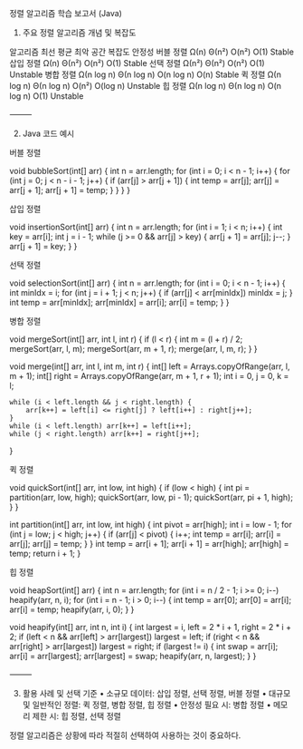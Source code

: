 정렬 알고리즘 학습 보고서 (Java)

1. 주요 정렬 알고리즘 개념 및 복잡도

알고리즘	최선	평균	최악	공간 복잡도	안정성
버블 정렬	Ω(n)	Θ(n²)	O(n²)	O(1)	Stable
삽입 정렬	Ω(n)	Θ(n²)	O(n²)	O(1)	Stable
선택 정렬	Ω(n²)	Θ(n²)	O(n²)	O(1)	Unstable
병합 정렬	Ω(n log n)	Θ(n log n)	O(n log n)	O(n)	Stable
퀵 정렬	Ω(n log n)	Θ(n log n)	O(n²)	O(log n)	Unstable
힙 정렬	Ω(n log n)	Θ(n log n)	O(n log n)	O(1)	Unstable


⸻

2. Java 코드 예시

버블 정렬

void bubbleSort(int[] arr) {
    int n = arr.length;
    for (int i = 0; i < n - 1; i++) {
        for (int j = 0; j < n - i - 1; j++) {
            if (arr[j] > arr[j + 1]) {
                int temp = arr[j];
                arr[j] = arr[j + 1];
                arr[j + 1] = temp;
            }
        }
    }
}

삽입 정렬

void insertionSort(int[] arr) {
    int n = arr.length;
    for (int i = 1; i < n; i++) {
        int key = arr[i];
        int j = i - 1;
        while (j >= 0 && arr[j] > key) {
            arr[j + 1] = arr[j];
            j--;
        }
        arr[j + 1] = key;
    }
}

선택 정렬

void selectionSort(int[] arr) {
    int n = arr.length;
    for (int i = 0; i < n - 1; i++) {
        int minIdx = i;
        for (int j = i + 1; j < n; j++) {
            if (arr[j] < arr[minIdx]) minIdx = j;
        }
        int temp = arr[minIdx];
        arr[minIdx] = arr[i];
        arr[i] = temp;
    }
}

병합 정렬

void mergeSort(int[] arr, int l, int r) {
    if (l < r) {
        int m = (l + r) / 2;
        mergeSort(arr, l, m);
        mergeSort(arr, m + 1, r);
        merge(arr, l, m, r);
    }
}

void merge(int[] arr, int l, int m, int r) {
    int[] left = Arrays.copyOfRange(arr, l, m + 1);
    int[] right = Arrays.copyOfRange(arr, m + 1, r + 1);
    int i = 0, j = 0, k = l;

    while (i < left.length && j < right.length) {
        arr[k++] = left[i] <= right[j] ? left[i++] : right[j++];
    }
    while (i < left.length) arr[k++] = left[i++];
    while (j < right.length) arr[k++] = right[j++];
}

퀵 정렬

void quickSort(int[] arr, int low, int high) {
    if (low < high) {
        int pi = partition(arr, low, high);
        quickSort(arr, low, pi - 1);
        quickSort(arr, pi + 1, high);
    }
}

int partition(int[] arr, int low, int high) {
    int pivot = arr[high];
    int i = low - 1;
    for (int j = low; j < high; j++) {
        if (arr[j] < pivot) {
            i++;
            int temp = arr[i];
            arr[i] = arr[j];
            arr[j] = temp;
        }
    }
    int temp = arr[i + 1];
    arr[i + 1] = arr[high];
    arr[high] = temp;
    return i + 1;
}

힙 정렬

void heapSort(int[] arr) {
    int n = arr.length;
    for (int i = n / 2 - 1; i >= 0; i--) heapify(arr, n, i);
    for (int i = n - 1; i > 0; i--) {
        int temp = arr[0];
        arr[0] = arr[i];
        arr[i] = temp;
        heapify(arr, i, 0);
    }
}

void heapify(int[] arr, int n, int i) {
    int largest = i, left = 2 * i + 1, right = 2 * i + 2;
    if (left < n && arr[left] > arr[largest]) largest = left;
    if (right < n && arr[right] > arr[largest]) largest = right;
    if (largest != i) {
        int swap = arr[i];
        arr[i] = arr[largest];
        arr[largest] = swap;
        heapify(arr, n, largest);
    }
}


⸻

3. 활용 사례 및 선택 기준
	•	소규모 데이터: 삽입 정렬, 선택 정렬, 버블 정렬
	•	대규모 및 일반적인 정렬: 퀵 정렬, 병합 정렬, 힙 정렬
	•	안정성 필요 시: 병합 정렬
	•	메모리 제한 시: 힙 정렬, 선택 정렬

정렬 알고리즘은 상황에 따라 적절히 선택하여 사용하는 것이 중요하다.